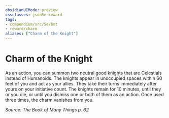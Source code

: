 ```yaml
---
obsidianUIMode: preview
cssclasses: json5e-reward
tags:
- compendium/src/5e/bmt
- reward/charm
aliases: ["Charm of the Knight"]
---
```

# Charm of the Knight

As an action, you can summon two neutral good [knights](2-Mechanics/CLI/bestiary/humanoid/knight.md) that are Celestials instead of Humanoids. The knights appear in unoccupied spaces within 60 feet of you and act as your allies. They take their turns immediately after yours on your initiative count. The knights remain for 10 minutes, until they or you die, or until you dismiss one or both of them as an action. Once used three times, the charm vanishes from you.

*Source: The Book of Many Things p. 62*